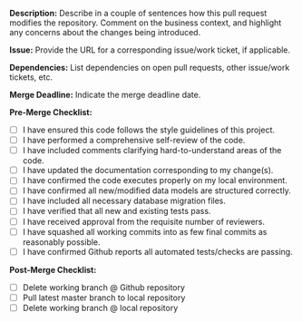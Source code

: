 **Description:** Describe in a couple of sentences how this pull request modifies the repository.  Comment on the business context, and highlight any concerns about the changes being introduced.

**Issue:** Provide the URL for a corresponding issue/work ticket, if applicable.

**Dependencies:** List dependencies on open pull requests, other issue/work tickets, etc.

**Merge Deadline:** Indicate the merge deadline date.

**Pre-Merge Checklist:**

- [ ] I have ensured this code follows the style guidelines of this project.
- [ ] I have performed a comprehensive self-review of the code.
- [ ] I have included comments clarifying hard-to-understand areas of the code.
- [ ] I have updated the documentation corresponding to my change(s).
- [ ] I have confirmed the code executes properly on my local environment.
- [ ] I have confirmed all new/modified data models are structured correctly.
- [ ] I have included all necessary database migration files.
- [ ] I have verified that all new and existing tests pass.
- [ ] I have received approval from the requisite number of reviewers.
- [ ] I have squashed all working commits into as few final commits as reasonably possible.
- [ ] I have confirmed Github reports all automated tests/checks are passing.

**Post-Merge Checklist:**

- [ ] Delete working branch @ Github repository
- [ ] Pull latest master branch to local repository
- [ ] Delete working branch @ local repository
